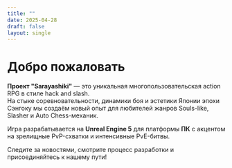 ```yaml
---
title: ""
date: 2025-04-28
draft: false
layout: single
---
```



# Добро пожаловать

**Проект "Sarayashiki"** — это уникальная многопользовательская action RPG в стиле hack and slash.  
На стыке соревновательности, динамики боя и эстетики Японии эпохи Сэнгоку мы создаём новый опыт для любителей жанров Souls-like, Slasher и Auto Chess-механик.

Игра разрабатывается на **Unreal Engine 5** для платформы **ПК** с акцентом на зрелищные PvP-схватки и интенсивные PvE-битвы.

Следите за новостями, смотрите процесс разработки и присоединяйтесь к нашему пути!

